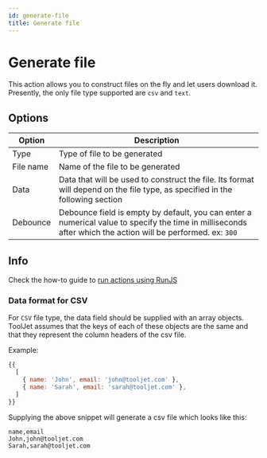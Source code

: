 ```yaml
---
id: generate-file
title: Generate file
---
```


# Generate file

This action allows you to construct files on the fly and let users download it.
Presently, the only file type supported are `csv` and `text`.

## Options

| Option | Description |
|--------|-------------|
| Type   | Type of file to be generated |
| File name | Name of the file to be generated |
| Data | Data that will be used to construct the file. Its format will depend on the file type, as specified in the following section |
| Debounce | Debounce field is empty by default, you can enter a numerical value to specify the time in milliseconds after which the action will be performed. ex: `300` |
## Info
Check the how-to guide to [run actions using RunJS](https://docs.tooljet.com/docs/how-to/run-actions-from-runjs)
### Data format for CSV

For `CSV` file type, the data field should be supplied with an array objects. ToolJet assumes that the keys of each of
these objects are the same and that they represent the column headers of the csv file.

Example:

```javascript
{{
  [
    { name: 'John', email: 'john@tooljet.com' },
    { name: 'Sarah', email: 'sarah@tooljet.com' },
  ]
}}
```

Supplying the above snippet will generate a csv file which looks like this:

```csv
name,email
John,john@tooljet.com
Sarah,sarah@tooljet.com
```